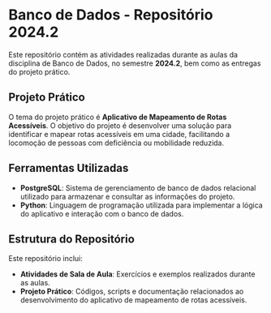 # Banco de Dados - Repositório 2024.2

Este repositório contém as atividades realizadas durante as aulas da disciplina de Banco de Dados, no semestre **2024.2**, bem como as entregas do projeto prático.

## Projeto Prático

O tema do projeto prático é **Aplicativo de Mapeamento de Rotas Acessíveis**. O objetivo do projeto é desenvolver uma solução para identificar e mapear rotas acessíveis em uma cidade, facilitando a locomoção de pessoas com deficiência ou mobilidade reduzida.

## Ferramentas Utilizadas

- **PostgreSQL**: Sistema de gerenciamento de banco de dados relacional utilizado para armazenar e consultar as informações do projeto.
- **Python**: Linguagem de programação utilizada para implementar a lógica do aplicativo e interação com o banco de dados.

## Estrutura do Repositório

Este repositório inclui:

- **Atividades de Sala de Aula**: Exercícios e exemplos realizados durante as aulas.
- **Projeto Prático**: Códigos, scripts e documentação relacionados ao desenvolvimento do aplicativo de mapeamento de rotas acessíveis.
